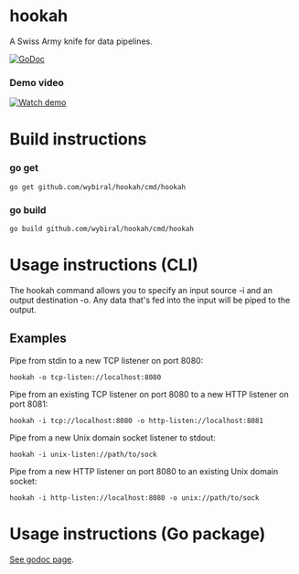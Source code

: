 # hookah
A Swiss Army knife for data pipelines.

[![GoDoc](https://godoc.org/github.com/wybiral/hookah?status.svg)](https://godoc.org/github.com/wybiral/hookah)

### Demo video
[![Watch demo](https://img.youtube.com/vi/AdFzK9sDywg/0.jpg)](https://www.youtube.com/watch?v=AdFzK9sDywg)

# Build instructions
### go get
```
go get github.com/wybiral/hookah/cmd/hookah
```
### go build
```
go build github.com/wybiral/hookah/cmd/hookah
```

# Usage instructions (CLI)
The hookah command allows you to specify an input source -i and an output destination -o.
Any data that's fed into the input will be piped to the output.

## Examples

Pipe from stdin to a new TCP listener on port 8080:
```
hookah -o tcp-listen://localhost:8080
```

Pipe from an existing TCP listener on port 8080 to a new HTTP listener on port 8081:
```
hookah -i tcp://localhost:8080 -o http-listen://localhost:8081
```

Pipe from a new Unix domain socket listener to stdout:
```
hookah -i unix-listen://path/to/sock
```

Pipe from a new HTTP listener on port 8080 to an existing Unix domain socket:
```
hookah -i http-listen://localhost:8080 -o unix://path/to/sock
```

# Usage instructions (Go package)
[See godoc page](https://godoc.org/github.com/wybiral/hookah).
